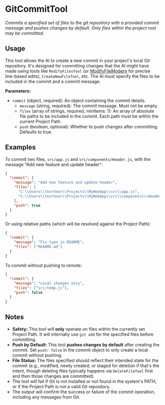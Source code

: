 ﻿# GitCommitTool

*Commits a specified set of files to the git repository with a provided commit message and pushes changes by default. Only files within the project root may be committed.*

## Usage

This tool allows the AI to create a new commit in your project's local Git repository. It's designed for committing changes that the AI might have made using tools like `ModifyFilesTool` (or [ModifyFileModern](modify-file-modern-tool.md) for precise line-based edits), `CreateNewFileTool`, etc. The AI must specify the files to be included in the commit and a commit message.

**Parameters:**
-   `commit` (object, required): An object containing the commit details.
    -   `message` (string, required): The commit message. Must not be empty.
    -   `files` (array of strings, required, minItems: 1): An array of absolute file paths to be included in the commit. Each path must be within the current Project Path.
    -   `push` (boolean, optional): Whether to push changes after committing. Defaults to true.

## Examples

To commit two files, `src/app.js` and `src/components/Header.js`, with the message "Add new feature and update header":

```json
{
  "commit": {
    "message": "Add new feature and update header",
    "files": [
      "C:\\Users\\YourUser\\Projects\\MyWebApp\\src\\app.js",
      "C:\\Users\\YourUser\\Projects\\MyWebApp\\src\\components\\Header.js"
    ],
    "push": true
  }
}
```

Or using relative paths (which will be resolved against the Project Path):

```json
{
  "commit": {
    "message": "Fix typo in README",
    "files": ["README.md"]
  }
}
```

To commit without pushing to remote:

```json
{
  "commit": {
    "message": "Local changes only",
    "files": ["src/temp.js"],
    "push": false
  }
}
```

## Notes

-   **Safety:** This tool will **only** operate on files within the currently set Project Path. It will internally use `git add` for the specified files before committing.
-   **Push by Default:** This tool **pushes changes by default** after creating the commit. Set `push: false` in the commit object to only create a local commit without pushing.
-   **File Status:** The files specified should reflect their intended state for the commit (e.g., modified, newly created, or staged for deletion if that's the intent, though deleting files typically happens via `DeleteFileTool` first and then those changes are committed).
-   The tool will fail if Git is not installed or not found in the system's PATH, or if the Project Path is not a valid Git repository.
-   The output will confirm the success or failure of the commit operation, including any messages from Git.

